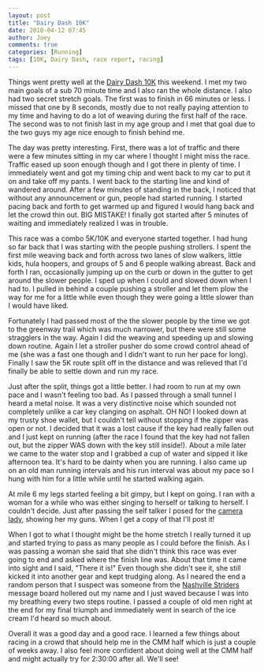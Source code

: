 ```yaml
---
layout: post
title: "Dairy Dash 10K"
date: 2010-04-12 07:45
author: Joey
comments: true
categories: [Running]
tags: [10K, Dairy Dash, race report, racing]
---
```

Things went pretty well at the [Dairy Dash 10K](http://www.puritydairies.com/dairydash/) this weekend.  I met my two main goals of a sub 70 minute time and I also ran the whole distance.  I also had two secret stretch goals.  The first was to finish in 66 minutes or less.  I missed that one by 8 seconds, mostly due to not really paying attention to my time and having to do a lot of weaving during the first half of the race.  The second was to not finish last in my age group and I met that goal due to the two guys my age nice enough to finish behind me.

The day was pretty interesting.  First, there was a lot of traffic and there were a few minutes sitting in my car where I thought I might miss the race.  Traffic eased up soon enough though and I got there in plenty of time.  I immediately went and got my timing chip and went back to my car to put it on and take off my pants.  I went back to the starting line and kind of wandered around.  After a few minutes of standing in the back, I noticed that without any announcement or gun, people had started running.  I started pacing back and forth to get warmed up and figured I would hang back and let the crowd thin out.  BIG MISTAKE!  I finally got started after 5 minutes of waiting and immediately realized I was in trouble.

This race was a combo 5K/10K and everyone started together.  I had hung so far back that I was starting with the people pushing strollers.  I spent the first mile weaving back and forth across two lanes of slow walkers, little kids, hula hoopers, and groups of 5 and 6 people walking abreast.  Back and forth I ran, occasionally jumping up on the curb or down in the gutter to get around the slower people.  I sped up when I could and slowed down when I had to.  I pulled in behind a couple pushing a stroller and let them plow the way for me for a little while even though they were going a little slower than I would have liked.

Fortunately I had passed most of the the slower people by the time we got to the greenway trail which was much narrower, but there were still some stragglers in the way.  Again I did the weaving and speeding up and slowing down routine.  Again I let a stroller pusher do some crowd control ahead of me (she was a fast one though and I didn't want to run her pace for long).  Finally I saw the 5K route split off in the distance and was relieved that I'd finally be able to settle down and run my race.

Just after the split, things got a little better.  I had room to run at my own pace and I wasn't feeling too bad.  As I passed through a small tunnel I heard a metal noise.  It was a very distinctive noise which sounded not completely unlike a car key clanging on asphalt.  OH NO! I looked down at my trusty shoe wallet, but I couldn't tell without stopping if the zipper was open or not.  I decided that it was a lost cause if the key had really fallen out and I just kept on running (after the race I found that the key had not fallen out, but the zipper WAS down with the key still inside!).  About a mile later we came to the water stop and I grabbed a cup of water and sipped it like afternoon tea.  It's hard to be dainty when you are running.  I also came up on an old man running intervals and his run interval was about my pace so I hung with him for a little while until he started walking again.

At mile 6 my legs started feeling a bit gimpy, but I kept on going.  I ran with a woman for a while who was either singing to herself or talking to herself.  I couldn't decide.  Just after passing the self talker I posed for the [camera lady](http://www.ellyfosterphotography.com/), showing her my guns.  When I get a copy of that I'll post it!

When I got to what I thought might be the home stretch I really turned it up and started trying to pass as many people as I could before the finish.  As I was passing a woman she said that she didn't think this race was ever going to end and asked where the finish line was.  About that time it came into sight and I said, "There it is!"  Even though she didn't see it, she still kicked it into another gear and kept trudging along.  As I neared the end a random person that I suspect was someone from the [Nashville Striders](http://www.nashvillestriders.com/) message board hollered out my name and I just waved because I was into my breathing every two steps routine.  I passed a couple of old men right at the end for my final triumph and immediately went in search of the ice cream I'd heard so much about.

Overall it was a good day and a good race.  I learned a few things about racing in a crowd that should help me in the CMM half which is just a couple of weeks away.  I also feel more confident about doing well at the CMM half and might actually try for 2:30:00 after all.  We'll see!
